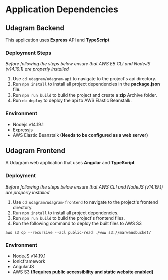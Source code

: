 # Application Dependencies

## Udagram Backend

This application uses **Express** API and **TypeScript**

### Deployment Steps

_Before following the steps below ensure that AWS EB CLI and NodeJS (v14.19.1) are properly installed_

1. Use `cd udagram/udagram-api` to navigate to the project's api directory.
2. Run `npm install` to install all project dependencies in the **package.json** file.
3. Run `npm run build` to build the project and create a **zip** Archive folder.
4. Run `eb deploy` to deploy the api to AWS Elastic Beanstalk.

### Environment

- Nodejs v14.19.1
- Expressjs
- AWS Elastic Beanstalk **(Needs to be configured as a web server)**

## Udagram Frontend

A Udagram web application that uses **Angular** and **TypeScript**

### Deployment

_Before following the steps below ensure that AWS CLI and NodeJS (v14.19.1) are properly installed_

1. Use `cd udagram/udagram-frontend` to navigate to the project's frontend directory.
2. Run `npm install` to install all project dependencies.
3. Run `npm run build` to build the project's frontend files.
4. Run the following command to deploy the built files to AWS S3

```
aws s3 cp --recursive --acl public-read ./www s3://marwansbucket/
```

### Environment

- NodeJS v14.19.1
- Ionicframework
- AngularJS
- AWS S3 **(Requires public accessibility and static website enabled)**
